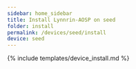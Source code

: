 ```yaml
---
sidebar: home_sidebar
title: Install Lynnrin-AOSP on seed
folder: install
permalink: /devices/seed/install
device: seed
---
```

{% include templates/device_install.md %}
